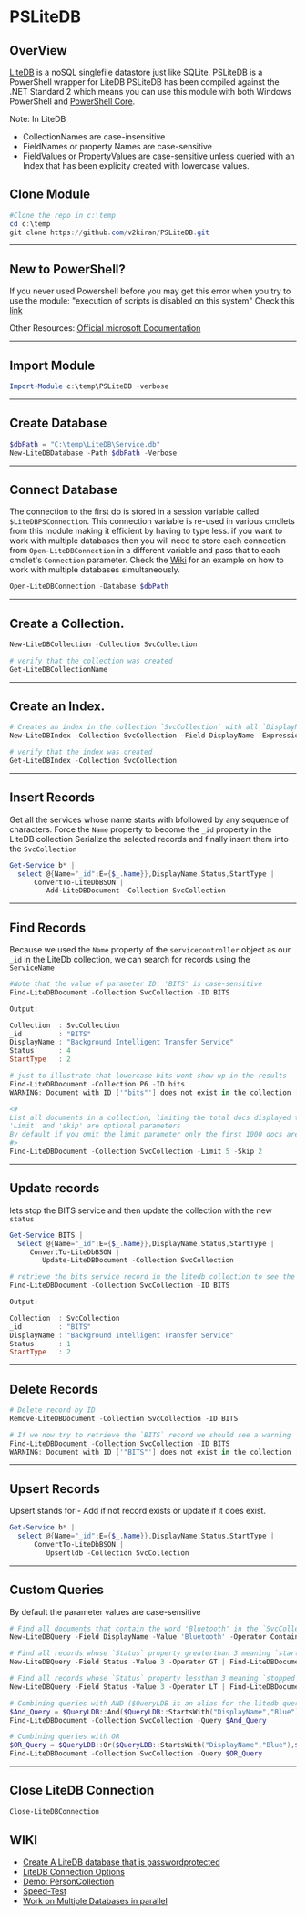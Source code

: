 # PSLiteDB

## OverView
[LiteDB](http://www.litedb.org/) is a noSQL singlefile datastore just like SQLite.
PSLiteDB is a PowerShell wrapper for LiteDB
PSLiteDB has been compiled against the .NET Standard 2 which means you can use this module with both Windows PowerShell and [PowerShell Core](https://blogs.msdn.microsoft.com/powershell/2018/01/10/powershell-core-6-0-generally-available-ga-and-supported/).

Note: In LiteDB
- CollectionNames are case-insensitive
- FieldNames or property Names are case-sensitive
- FieldValues or PropertyValues are case-sensitive unless queried with an Index that has been explicity created with lowercase values.

## Clone Module

```powershell
#Clone the repo in c:\temp
cd c:\temp
git clone https://github.com/v2kiran/PSLiteDB.git
```

***

## New to PowerShell?
If you never used Powershell before you may get this error when you try to use the module:
"execution of scripts is disabled on this system"
Check this [link](https://stackoverflow.com/questions/4037939/powershell-says-execution-of-scripts-is-disabled-on-this-system)

Other Resources:
[Official microsoft Documentation](https://docs.microsoft.com/en-us/powershell/index?view=powershell-5.1)

***


## Import Module
```powershell
Import-Module c:\temp\PSLiteDB -verbose
```

***

## Create Database
```powershell
$dbPath = "C:\temp\LiteDB\Service.db"
New-LiteDBDatabase -Path $dbPath -Verbose
```

***

## Connect Database
The connection to the first db is stored in a session variable called `$LiteDBPSConnection`.
This connection variable is re-used in various cmdlets from this module making it efficient by having to type less.
if you want to work with multiple databases then you will need to store each connection from `Open-LiteDBConnection` in a different variable and pass
that to each cmdlet's `Connection` parameter.
Check the [Wiki](https://github.com/v2kiran/PSLiteDB/wiki/Working-with-Multiple-Databases) for an example on how to work with multiple databases simultaneously.
```powershell
Open-LiteDBConnection -Database $dbPath
```

***

## Create a Collection.
```powershell
New-LiteDBCollection -Collection SvcCollection

# verify that the collection was created
Get-LiteDBCollectionName
```

***

## Create an Index.
```powershell
# Creates an index in the collection `SvcCollection` with all `DisplayName` property values in `lowercase`
New-LiteDBIndex -Collection SvcCollection -Field DisplayName -Expression "LOWER($.DisplayName)"

# verify that the index was created
Get-LiteDBIndex -Collection SvcCollection
```

***

## Insert Records
Get all the services whose name starts with bfollowed by any sequence of characters.
Force the `Name` property to become the `_id` property in the LiteDB collection
Serialize the selected records and finally insert them into the `SvcCollection`
```powershell
Get-Service b* | 
  select @{Name="_id";E={$_.Name}},DisplayName,Status,StartType | 
      ConvertTo-LiteDbBSON | 
         Add-LiteDBDocument -Collection SvcCollection
```

***

## Find Records
Because we used the `Name` property of the `servicecontroller` object as our `_id` in the LiteDb collection, we can search for records using the `ServiceName`
```powershell
#Note that the value of parameter ID: 'BITS' is case-sensitive
Find-LiteDBDocument -Collection SvcCollection -ID BITS

Output:

Collection  : SvcCollection
_id         : "BITS"
DisplayName : "Background Intelligent Transfer Service"
Status      : 4
StartType   : 2

# just to illustrate that lowercase bits wont show up in the results
Find-LiteDBDocument -Collection P6 -ID bits
WARNING: Document with ID ['"bits"'] does not exist in the collection ['SvcCollection']

<#
List all documents in a collection, limiting the total docs displayed to 5 and skipping the first 2. 
'Limit' and 'skip' are optional parameters
By default if you omit the limit parameter only the first 1000 docs are displayed
#>
Find-LiteDBDocument -Collection SvcCollection -Limit 5 -Skip 2
```

***

## Update records
lets stop the BITS service and then update the collection with the new `status`
```powershell
Get-Service BITS | 
  Select @{Name="_id";E={$_.Name}},DisplayName,Status,StartType | 
     ConvertTo-LiteDbBSON | 
        Update-LiteDBDocument -Collection SvcCollection

# retrieve the bits service record in the litedb collection to see the updated status
Find-LiteDBDocument -Collection SvcCollection -ID BITS

Output:

Collection  : SvcCollection
_id         : "BITS"
DisplayName : "Background Intelligent Transfer Service"
Status      : 1
StartType   : 2
```

***

## Delete Records
```powershell
# Delete record by ID
Remove-LiteDBDocument -Collection SvcCollection -ID BITS

# If we now try to retrieve the `BITS` record we should see a warning
Find-LiteDBDocument -Collection SvcCollection -ID BITS
WARNING: Document with ID ['"BITS"'] does not exist in the collection ['SvcCollection']
```

***

## Upsert Records
Upsert stands for - Add if not record exists or update if it does exist.
```powershell
Get-Service b* | 
  select @{Name="_id";E={$_.Name}},DisplayName,Status,StartType | 
      ConvertTo-LiteDbBSON | 
         Upsertldb -Collection SvcCollection
```

***

## Custom Queries
By default the parameter values are case-sensitive 
```powershell
# Find all documents that contain the word 'Bluetooth' in the `SvcCollection` property `DisplayName`
New-LiteDBQuery -Field DisplayName -Value 'Bluetooth' -Operator Contains | Find-LiteDBDocument -Collection SvcCollection

# Find all records whose `Status` property greaterthan 3 meaning `started`
New-LiteDBQuery -Field Status -Value 3 -Operator GT | Find-LiteDBDocument -Collection SvcCollection

# Find all records whose `Status` property lessthan 3 meaning `stopped`
New-LiteDBQuery -Field Status -Value 3 -Operator LT | Find-LiteDBDocument -Collection SvcCollection

# Combining queries with AND ($QueryLDB is an alias for the litedb query class)
$And_Query = $QueryLDB::And($QueryLDB::StartsWith("DisplayName","Blue"),$QueryLDB::GT("Status",3))
Find-LiteDBDocument -Collection SvcCollection -Query $And_Query

# Combining queries with OR
$OR_Query = $QueryLDB::Or($QueryLDB::StartsWith("DisplayName","Blue"),$QueryLDB::Contains("DisplayName","Encryption"))
Find-LiteDBDocument -Collection SvcCollection -Query $OR_Query
```

***

## Close LiteDB Connection
```powershell
Close-LiteDBConnection
```

## WIKI
- [Create A LiteDB database that is passwordprotected](https://github.com/v2kiran/PSLiteDB/wiki/Database-with-Password)
- [LiteDB Connection Options](https://github.com/v2kiran/PSLiteDB/wiki/Open-LiteDBConnection)
- [Demo: PersonCollection](https://github.com/v2kiran/PSLiteDB/wiki/PersonCollection:-Demo-1)
- [Speed-Test](https://github.com/v2kiran/PSLiteDB/wiki/Speed-test)
- [Work on Multiple Databases in parallel](https://github.com/v2kiran/PSLiteDB/wiki/Working-with-Multiple-Databases)